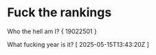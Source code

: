 # Fuck the rankings

Who the hell am I?
{ 19022501 }

What fucking year is it?
[ 2025-05-15T13:43:20Z ]

